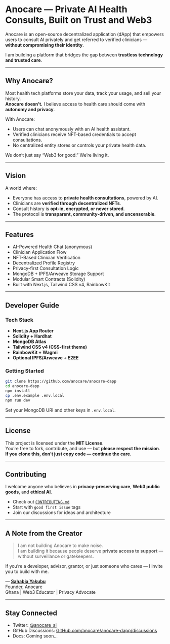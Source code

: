 # Anocare — Private AI Health Consults, Built on Trust and Web3

Anocare is an open-source decentralized application (dApp) that empowers users to consult AI privately and get referred to verified clinicians — **without compromising their identity**.

I am building a platform that bridges the gap between **trustless technology and trusted care**.

---

## Why Anocare?

Most health tech platforms store your data, track your usage, and sell your history.  
**Anocare doesn’t.** I believe access to health care should come with **autonomy and privacy**.

With Anocare:
- Users can chat anonymously with an AI health assistant.
- Verified clinicians receive NFT-based credentials to accept consultations.
- No centralized entity stores or controls your private health data.

We don’t just say “Web3 for good.” We’re living it.

---

## Vision

A world where:
- Everyone has access to **private health consultations**, powered by AI.
- Clinicians are **verified through decentralized NFTs**.
- Consult history is **opt-in, encrypted, or never stored**.
- The protocol is **transparent, community-driven, and uncensorable**.

---

## Features

- AI-Powered Health Chat (anonymous)
- Clinician Application Flow
- NFT-Based Clinician Verification
- Decentralized Profile Registry
- Privacy-first Consultation Logic
- MongoDB + IPFS/Arweave Storage Support
- Modular Smart Contracts (Solidity)
- Built with Next.js, Tailwind CSS v4, RainbowKit

---

## Developer Guide

### Tech Stack

- **Next.js App Router**
- **Solidity + Hardhat**
- **MongoDB Atlas**
- **Tailwind CSS v4 (CSS-first theme)**
- **RainbowKit + Wagmi**
- **Optional IPFS/Arweave + E2EE**

### Getting Started

```bash
git clone https://github.com/anocare/anocare-dapp
cd anocare-dapp
npm install
cp .env.example .env.local
npm run dev
```

Set your MongoDB URI and other keys in `.env.local`.

---

## License

This project is licensed under the **MIT License**.  
You’re free to fork, contribute, and use — but **please respect the mission**.  
**If you clone this, don’t just copy code — continue the care.**

---

## Contributing

I welcome anyone who believes in **privacy-preserving care**, **Web3 public goods**, and **ethical AI**.

- Check out [`CONTRIBUTING.md`](CONTRIBUTING.md)
- Start with `good first issue` tags
- Join our discussions for ideas and architecture

---

## A Note from the Creator

> I am not building Anocare to make noise.  
> I am building it because people deserve **private access to support** — without surveillance or gatekeepers.

If you’re a developer, advisor, grantor, or just someone who cares — I invite you to build with me.

— **[Sahabia Yakubu](https://github.com/sahadevgh)**  
Founder, Anocare  
Ghana | Web3 Educator | Privacy Advocate

---

## Stay Connected

- Twitter: [@anocare_ai](https://twitter.com/anocare_ai)
- GitHub Discussions: [GitHub.com/anocare/anocare-dapp/discussions](#)
- Docs: Coming soon...

```
